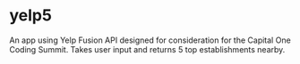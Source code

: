 # yelp5

An app using Yelp Fusion API designed for consideration for the Capital One Coding Summit. Takes user input and returns 5 top establishments nearby.
